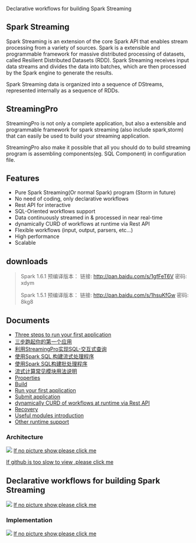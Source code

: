 Declarative workflows for building Spark Streaming  

## Spark Streaming 

Spark Streaming is an extension of the core Spark API that enables stream processing 
from a variety of sources. 
Spark is a extensible and programmable framework for massive distributed processing of datasets, 
called Resilient Distributed Datasets (RDD). Spark Streaming receives input data streams and 
divides the data into batches, which are then processed by the Spark engine to generate the results.
   
Spark Streaming data is organized into a sequence of DStreams, 
represented internally as a sequence of RDDs.

## StreamingPro

StreamingPro is not only a complete
application, but also  a extensible and programmable framework for spark streaming (also include spark,storm) 
that can easily be used to build your streaming application.


StreamingPro also make it possible that all you should do to build streaming program is 
assembling components(eg. SQL Component) in configuration file. 

## Features

* Pure Spark Streaming(Or normal Spark) program (Storm in future)
* No need of coding, only declarative workflows
* Rest API for interactive
* SQL-Oriented workflows support  
* Data continuously streamed in & processed in near real-time
* dynamically CURD of workflows  at runtime via Rest API 
* Flexible workflows (input, output, parsers, etc...) 
* High performance
* Scalable   

## downloads

> Spark 1.6.1 预编译版本： 链接:  http://pan.baidu.com/s/1gfFeT6V 密码: xdym
>
> Spark 1.5.1 预编译版本： 链接: http://pan.baidu.com/s/1hsuKfGw 密码: 8kg8

## Documents

* [Three steps to run your first application](https://github.com/allwefantasy/streamingpro/wiki/Three-steps-to-run-your-first-application)
* [三步跑起你的第一个应用](https://github.com/allwefantasy/streamingpro/wiki/三步跑起你的第一个应用)
* [利用StreamingPro实现SQL-交互式查询](https://github.com/allwefantasy/streamingpro/wiki/利用StreamingPro实现SQL-交互式查询)
* [使用Spark SQL 构建流式处理程序](http://www.jianshu.com/p/d10edd6c7cf9)
* [使用Spark SQL构建批处理程序](http://www.jianshu.com/p/7f6cb8eaadef)
* [流式计算常见模块用法说明](http://www.jianshu.com/p/9c0d00498cb8)
* [Properties](https://github.com/allwefantasy/streamingpro/wiki/Properties)
* [Build](https://github.com/allwefantasy/streamingpro/wiki/Build)
* [Run your first application](https://github.com/allwefantasy/streamingpro/wiki/Run-your-first-application)
* [Submit application](https://github.com/allwefantasy/streamingpro/wiki/Submit-application)
* [dynamically CURD of workflows  at runtime via Rest API](https://github.com/allwefantasy/streamingpro/wiki/Dynamically-add-Job-via-Rest-API)
* [Recovery](https://github.com/allwefantasy/streamingpro/wiki/Recovery)
* [Useful modules introduction](https://github.com/allwefantasy/streamingpro/wiki/Common-compositors-introduction)
* [Other runtime support](https://github.com/allwefantasy/streamingpro/wiki/Runtime-support)


### Architecture  

![](https://github.com/allwefantasy/streamingpro/blob/master/images/Snip20160510_3.png)
[If no picture show,please click me](http://upload-images.jianshu.io/upload_images/1063603-383c19104e141031.png?imageMogr2/auto-orient/strip%7CimageView2/2/w/1240)


[If github is too slow to view ,please click me](http://www.jianshu.com/p/3c19f8b9341c)


## Declarative workflows for building Spark Streaming  

![](https://github.com/allwefantasy/streamingpro/blob/master/images/Snip20160510_4.png)
[If no picture show,please click me](http://upload-images.jianshu.io/upload_images/1063603-968e744a1ef2e334.png?imageMogr2/auto-orient/strip%7CimageView2/2/w/1240)

### Implementation

![](https://github.com/allwefantasy/streamingpro/blob/master/images/Snip20160510_1.png)
[If no picture show,please click me](http://upload-images.jianshu.io/upload_images/1063603-26dd2d88611a8b93.png?imageMogr2/auto-orient/strip%7CimageView2/2/w/1240)








 
